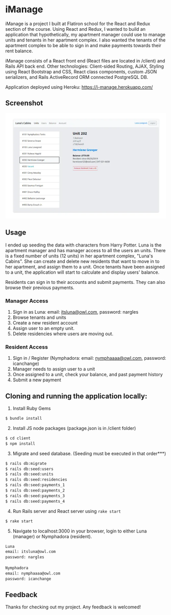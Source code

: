 # iManage

iManage is a project I built at Flatiron school for the React and Redux section of the course. Using React and Redux, I wanted to build an application that hypothetically, my apartment manager could use to manage units and tenants in her apartment complex. I also wanted the tenants of the apartment complex to be able to sign in and make payments towards their rent balance.

iManage consists of a React front end (React files are located in /client) and Rails API back end. Other technologies: Client-sided Routing, AJAX, Styling using React Bootstrap and CSS, React class components, custom JSON serializers, and Rails ActiveRecord ORM connected PostgreSQL DB.

Application deployed using Heroku: https://i-manage.herokuapp.com/ 

## Screenshot

![screenshot](i-manage.webp)

## Usage

I ended up seeding the data with characters from Harry Potter. Luna is the apartment manager and has manager access to all the users an units. There is a fixed number of units (12 units) in her apartment complex, "Luna's Cabins". She can create and delete new residents that want to move in to her apartment, and assign them to a unit. Once tenants have been assigned to a unit, the application will start to calculate and display users' balance.

Residents can sign in to their accounts and submit payments. They can also browse their previous payments.

### Manager Access

1. Sign in as Luna: email: itsluna@owl.com, password: nargles
2. Browse tenants and units
3. Create a new resident account
4. Assign user to an empty unit.
5. Delete residencies where users are moving out.

### Resident Access

1. Sign in / Register (Nymphadora: email: nymphaaaa@owl.com, password: icanchange)
2. Manager needs to assign user to a unit
3. Once assigned to a unit, check your balance, and past payment history
4. Submit a new payment

## Cloning and running the application locally:

1. Install Ruby Gems

```bash
$ bundle install
```

2. Install JS node packages (package.json is in /client folder)

```bash
$ cd client
$ npm install
```

3. Migrate and seed database. (Seeding must be executed in that order***)

```bash
$ rails db:migrate
$ rails db:seed:users
$ rails db:seed:units
$ rails db:seed:residencies
$ rails db:seed:payments_1
$ rails db:seed:payments_2
$ rails db:seed:payments_3
$ rails db:seed:payments_4
```

4. Run Rails server and React server using `rake start`

```bash
$ rake start
```

5. Navigate to localhost:3000 in your browser, login to either Luna (manager) or Nymphadora (resident).

```bash
Luna 
email: itsluna@owl.com
password: nargles

Nymphadora
email: nymphaaaa@owl.com
password: icanchange
```

## Feedback 

Thanks for checking out my project. Any feedback is welcomed!
